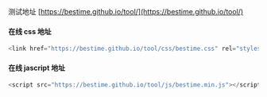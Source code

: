 测试地址 [https://bestime.github.io/tool/](https://bestime.github.io/tool/)

#### 在线 css 地址
```javascript
<link href="https://bestime.github.io/tool/css/bestime.css" rel="stylesheet" type="text/css">
```
#### 在线 jascript 地址
```javascript
<script src="https://bestime.github.io/tool/js/bestime.min.js"></script>
```
